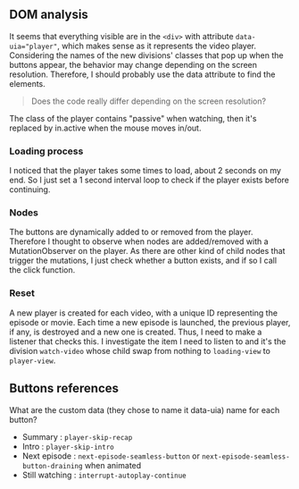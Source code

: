## DOM analysis


It seems that everything visible are in the `<div>` with attribute `data-uia="player"`, which makes sense as it represents the video player. Considering the names of the new divisions' classes that pop up when the buttons appear, the behavior may change depending on the screen resolution. Therefore, I should probably use the data attribute to find the elements. 

> Does the code really differ depending on the screen resolution?

The class of the player contains "passive" when watching, then it's replaced by in.active when the mouse moves in/out. 


### Loading process


I noticed that the player takes some times to load, about 2 seconds on my end. So I just set a 1 second interval loop to check if the player exists before continuing. 


### Nodes 


The buttons are dynamically added to or removed from the player. Therefore I thought to observe when nodes are added/removed with a MutationObserver on the player. As there are other kind of child nodes that trigger the mutations, I just check whether a button exists, and if so I call the click function. 


### Reset


A new player is created for each video, with a unique ID representing the episode or movie. Each time a new episode is launched, the previous player, if any, is destroyed and a new one is created. Thus, I need to make a listener that checks this. I investigate the item I need to listen to and it's the division `watch-video` whose child swap from nothing to `loading-view` to `player-view`.


## Buttons references

What are the custom data (they chose to name it data-uia) name for each button?
- Summary : `player-skip-recap`
- Intro : `player-skip-intro`
- Next episode : `next-episode-seamless-button` or `next-episode-seamless-button-draining` when animated
- Still watching : `interrupt-autoplay-continue`